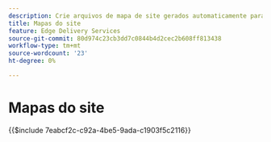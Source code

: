 ```yaml
---
description: Crie arquivos de mapa de site gerados automaticamente para serem referenciados a partir de "robots.txt". Isso ajuda na SEO e na descoberta de novos conteúdos.
title: Mapas do site
feature: Edge Delivery Services
source-git-commit: 80d974c23cb3dd7c0844b4d2cec2b608ff813438
workflow-type: tm+mt
source-wordcount: '23'
ht-degree: 0%

---
```


# Mapas do site

{{$include 7eabcf2c-c92a-4be5-9ada-c1903f5c2116}}